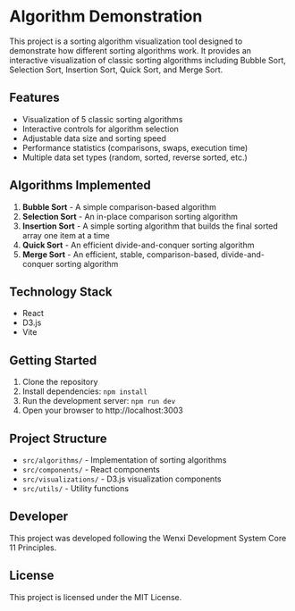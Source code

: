 # Algorithm Demonstration

This project is a sorting algorithm visualization tool designed to demonstrate how different sorting algorithms work. It provides an interactive visualization of classic sorting algorithms including Bubble Sort, Selection Sort, Insertion Sort, Quick Sort, and Merge Sort.

## Features

- Visualization of 5 classic sorting algorithms
- Interactive controls for algorithm selection
- Adjustable data size and sorting speed
- Performance statistics (comparisons, swaps, execution time)
- Multiple data set types (random, sorted, reverse sorted, etc.)

## Algorithms Implemented

1. **Bubble Sort** - A simple comparison-based algorithm
2. **Selection Sort** - An in-place comparison sorting algorithm
3. **Insertion Sort** - A simple sorting algorithm that builds the final sorted array one item at a time
4. **Quick Sort** - An efficient divide-and-conquer sorting algorithm
5. **Merge Sort** - An efficient, stable, comparison-based, divide-and-conquer sorting algorithm

## Technology Stack

- React
- D3.js
- Vite

## Getting Started

1. Clone the repository
2. Install dependencies: `npm install`
3. Run the development server: `npm run dev`
4. Open your browser to http://localhost:3003

## Project Structure

- `src/algorithms/` - Implementation of sorting algorithms
- `src/components/` - React components
- `src/visualizations/` - D3.js visualization components
- `src/utils/` - Utility functions

## Developer

This project was developed following the Wenxi Development System Core 11 Principles.

## License

This project is licensed under the MIT License.
